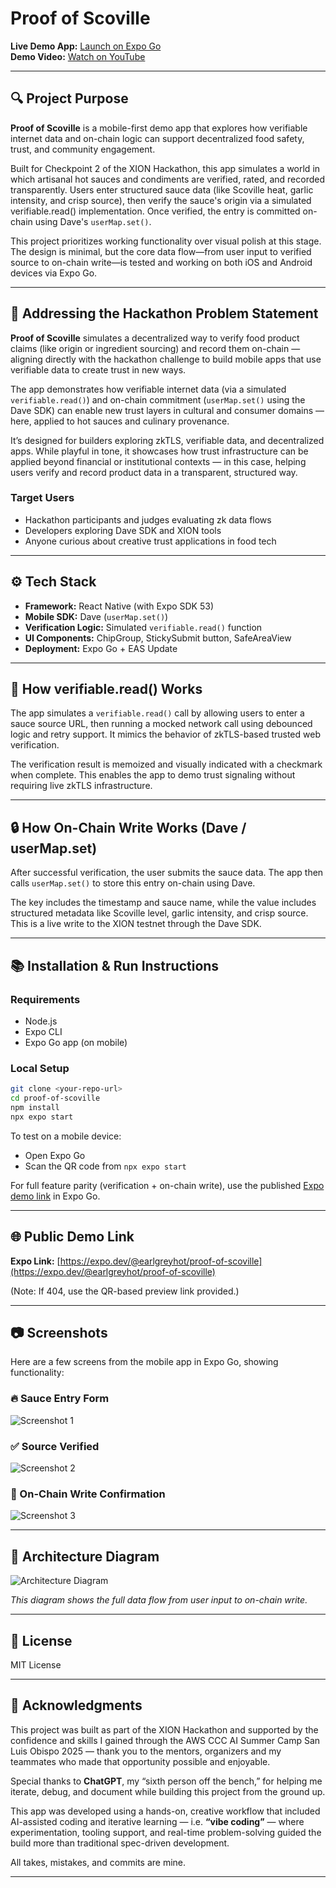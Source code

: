# Proof of Scoville

**Live Demo App:** [Launch on Expo Go](https://expo.dev/preview/update?message=Checkpoint+2+public+release+%28sdk+runtime%29&updateRuntimeVersion=exposdk%3A53.0.0&createdAt=2025-08-24T23%3A45%3A50.035Z&slug=exp&projectId=b31bbdee-3062-4d48-9d06-649d02e82d26&group=015840dd-72ad-47b1-ab54-b5c5ca9ee9fa)  
**Demo Video:** [Watch on YouTube](https://youtube.com/shorts/etYvSHW92t0?si=g1jiI5lJGi7Uu5Vw)

---

## 🔍 Project Purpose 

**Proof of Scoville** is a mobile-first demo app that explores how verifiable internet data and on-chain logic can support decentralized food safety, trust, and community engagement.

Built for Checkpoint 2 of the XION Hackathon, this app simulates a world in which artisanal hot sauces and condiments are verified, rated, and recorded transparently. Users enter structured sauce data (like Scoville heat, garlic intensity, and crisp source), then verify the sauce's origin via a simulated verifiable.read() implementation. Once verified, the entry is committed on-chain using Dave's `userMap.set()`.

This project prioritizes working functionality over visual polish at this stage. The design is minimal, but the core data flow—from user input to verified source to on-chain write—is tested and working on both iOS and Android devices via Expo Go.

---

## 🎯 Addressing the Hackathon Problem Statement

**Proof of Scoville** simulates a decentralized way to verify food product claims (like origin or ingredient sourcing) and record them on-chain — aligning directly with the hackathon challenge to build mobile apps that use verifiable data to create trust in new ways.

The app demonstrates how verifiable internet data (via a simulated `verifiable.read()`) and on-chain commitment (`userMap.set()` using the Dave SDK) can enable new trust layers in cultural and consumer domains — here, applied to hot sauces and culinary provenance.

It’s designed for builders exploring zkTLS, verifiable data, and decentralized apps. While playful in tone, it showcases how trust infrastructure can be applied beyond financial or institutional contexts — in this case, helping users verify and record product data in a transparent, structured way.

### Target Users
- Hackathon participants and judges evaluating zk data flows
- Developers exploring Dave SDK and XION tools
- Anyone curious about creative trust applications in food tech

---

## ⚙️ Tech Stack
- **Framework:** React Native (with Expo SDK 53)
- **Mobile SDK:** Dave (`userMap.set()`)
- **Verification Logic:** Simulated `verifiable.read()` function
- **UI Components:** ChipGroup, StickySubmit button, SafeAreaView
- **Deployment:** Expo Go + EAS Update

---

## 🔎 How verifiable.read() Works

The app simulates a `verifiable.read()` call by allowing users to enter a sauce source URL, then running a mocked network call using debounced logic and retry support. It mimics the behavior of zkTLS-based trusted web verification.

The verification result is memoized and visually indicated with a checkmark when complete. This enables the app to demo trust signaling without requiring live zkTLS infrastructure.

---

## 🔒 How On-Chain Write Works (Dave / userMap.set)

After successful verification, the user submits the sauce data. The app then calls `userMap.set()` to store this entry on-chain using Dave.

The key includes the timestamp and sauce name, while the value includes structured metadata like Scoville level, garlic intensity, and crisp source. This is a live write to the XION testnet through the Dave SDK.

---

## 📚 Installation & Run Instructions

### Requirements
- Node.js
- Expo CLI
- Expo Go app (on mobile)

### Local Setup
```bash
git clone <your-repo-url>
cd proof-of-scoville
npm install
npx expo start
```

To test on a mobile device:
- Open Expo Go
- Scan the QR code from `npx expo start`

For full feature parity (verification + on-chain write), use the published [Expo demo link](https://expo.dev/preview/update?message=Checkpoint+2+public+release+%28sdk+runtime%29&updateRuntimeVersion=exposdk%3A53.0.0&createdAt=2025-08-24T23%3A45%3A50.035Z&slug=exp&projectId=b31bbdee-3062-4d48-9d06-649d02e82d26&group=015840dd-72ad-47b1-ab54-b5c5ca9ee9fa) in Expo Go.

---

## 🌐 Public Demo Link
**Expo Link:** [https://expo.dev/@earlgreyhot/proof-of-scoville](https://expo.dev/@earlgreyhot/proof-of-scoville)

(Note: If 404, use the QR-based preview link provided.)

---

## 📷 Screenshots

Here are a few screens from the mobile app in Expo Go, showing functionality:

### 🔥 Sauce Entry Form
![Screenshot 1](./assets/images/screenshot-entry.png)

### ✅ Source Verified
![Screenshot 2](./assets/images/screenshot-verified.png)

### 📝 On-Chain Write Confirmation
![Screenshot 3](./assets/images/screenshot-submitted.png)

---

## 🧭 Architecture Diagram

![Architecture Diagram](./assets/images/architecture-diagram.png)

_This diagram shows the full data flow from user input to on-chain write._

---

## 💪 License
MIT License

---

## 🙏 Acknowledgments

This project was built as part of the XION Hackathon and supported by the confidence and skills I gained through the AWS CCC AI Summer Camp San Luis Obispo 2025 — thank you to the mentors, organizers and my teammates who made that opportunity possible and enjoyable.

Special thanks to **ChatGPT**, my “sixth person off the bench,” for helping me iterate, debug, and document while building this project from the ground up.

This app was developed using a hands-on, creative workflow that included AI-assisted coding and iterative learning — i.e. **“vibe coding”** — where experimentation, tooling support, and real-time problem-solving guided the build more than traditional spec-driven development.

All takes, mistakes, and commits are mine.

---
